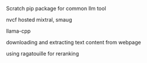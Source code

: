 Scratch pip package for common llm tool

nvcf hosted mixtral, smaug

llama-cpp

downloading and extracting text content from webpage

using ragatouille for reranking
